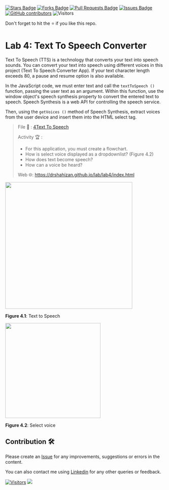 <a href="https://github.com/drshahizan/learn-php/stargazers"><img src="https://img.shields.io/github/stars/drshahizan/learn-php" alt="Stars Badge"/></a>
<a href="https://github.com/drshahizan/learn-php/network/members"><img src="https://img.shields.io/github/forks/drshahizan/learn-php" alt="Forks Badge"/></a>
<a href="https://github.com/drshahizan/learn-php/pulls"><img src="https://img.shields.io/github/issues-pr/drshahizan/learn-php" alt="Pull Requests Badge"/></a>
<a href="https://github.com/drshahizan/learn-php/issues"><img src="https://img.shields.io/github/issues/drshahizan/learn-php" alt="Issues Badge"/></a>
<a href="https://github.com/drshahizan/learn-php/graphs/contributors"><img alt="GitHub contributors" src="https://img.shields.io/github/contributors/drshahizan/learn-php?color=2b9348"></a>
![Visitors](https://api.visitorbadge.io/api/visitors?path=https%3A%2F%2Fgithub.com%2Fdrshahizan%2Flearn-php&labelColor=%23d9e3f0&countColor=%23697689&style=flat)

Don't forget to hit the :star: if you like this repo.

# Lab 4: Text To Speech Converter 

Text To Speech (TTS) is a technology that converts your text into speech sounds. You can convert your text into speech using different voices in this project (Text To Speech Converter App). If your text character length exceeds 80, a pause and resume option is also available.

In the JavaScript code, we must enter text and call the `textToSpeech ()` function, passing the user text as an argument. Within this function, use the window object's speech synthesis property to convert the entered text to speech. Speech Synthesis is a web API for controlling the speech service.

Then, using the `getVoices ()` method of Speech Synthesis, extract voices from the user device and insert them into the HTML select tag.

> File 📁 : [4Text To Speech](./download/4Text%20To%20Speech)
> 
> Activity 🏆 :
> - For this application, you must create a flowchart.
> - How is select voice displayed as a dropdownlist? (Figure 4.2)
> - How does text become speech?
> - How can a voice be heard?
>
> Web 🌐: https://drshahizan.github.io/lab/lab4/index.html

<img src="./download/L4adv-a.png" width="400" />

**Figure 4.1**: Text to Speech

<img src="./download/L4adv-b.png" width="300" />

**Figure 4.2**: Select voice

## Contribution 🛠️
Please create an [Issue](https://github.com/drshahizan/learn-php/issues) for any improvements, suggestions or errors in the content.

You can also contact me using [Linkedin](https://www.linkedin.com/in/drshahizan/) for any other queries or feedback.

[![Visitors](https://api.visitorbadge.io/api/visitors?path=https%3A%2F%2Fgithub.com%2Fdrshahizan&labelColor=%23697689&countColor=%23555555&style=plastic)](https://visitorbadge.io/status?path=https%3A%2F%2Fgithub.com%2Fdrshahizan)
![](https://hit.yhype.me/github/profile?user_id=81284918)

